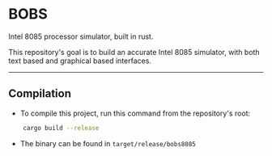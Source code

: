 # BOBS
Intel 8085 processor simulator, built in rust.

This repository's goal is to build an accurate Intel 8085 simulator, with both text based and graphical based interfaces.

---

## Compilation
+ To compile this project, run this command from the repository's root:
```sh
    cargo build --release
```
+ The binary can be found in `target/release/bobs8085`
